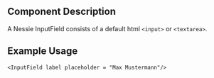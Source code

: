 Component Description
---------------------

A Nessie InputField consists of a default html `<input>` or `<textarea>`.


Example Usage
-------------

    <InputField label placeholder = "Max Mustermann"/>
